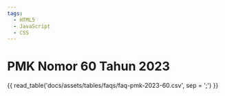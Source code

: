 ```yaml
---
tags:
  - HTML5
  - JavaScript
  - CSS
---
```


# PMK Nomor 60 Tahun 2023

{{ read_table('docs/assets/tables/faqs/faq-pmk-2023-60.csv', sep = ';') }}

